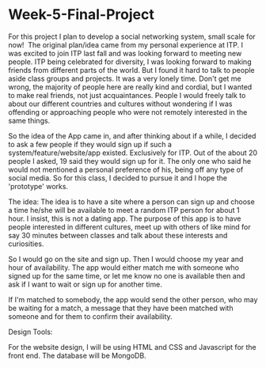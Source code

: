 # Week-5-Final-Project
For this project I plan to develop a social networking system, small scale for now!  The original plan/idea came from my personal experience at ITP. I was excited to join ITP last fall and was looking forward to meeting new people. ITP being celebrated for diversity, I was looking forward to making friends from different parts of the world. But I found it hard to talk to people aside class groups and projects. It was a very lonely time. Don't get me wrong, the majority of people here are really kind and cordial, but I wanted to make real friends, not just acquaintances. People I would freely talk to about our different countries and cultures without wondering if I was offending or approaching people who were not remotely interested in the same things.   

So the idea of the App came in, and after thinking about if a while, I decided to ask a few people if they would sign up if such a system/feature/website/app existed. Exclusively for ITP. Out of the about 20 people I asked, 19 said they would sign up for it. The only one who said he would not mentioned a personal preference of his, being off any type of social media. So for this class, I decided to pursue it and I hope the 'prototype' works.   

The idea:  The idea is to have a site where a person can sign up and choose a time he/she will be available to meet a random ITP person for about 1 hour. I insist, this is not a dating app. The purpose of this app is to have people interested in different cultures, meet up with others of like mind for say 30 minutes between classes and talk about these interests and curiosities.   

So I would go on the site and sign up. Then I would choose my year and hour of availability. The app would either match me with someone who signed up for the same time, or let me know no one is available then and ask if I want to wait or sign up for another time.   

If I'm matched to somebody, the app would send the other person, who may be waiting for a match, a message that they have been matched with someone and for them to confirm their availability.   

Design Tools: 

For the website design, I will be using HTML and CSS and Javascript for the front end. The database will be MongoDB. 
